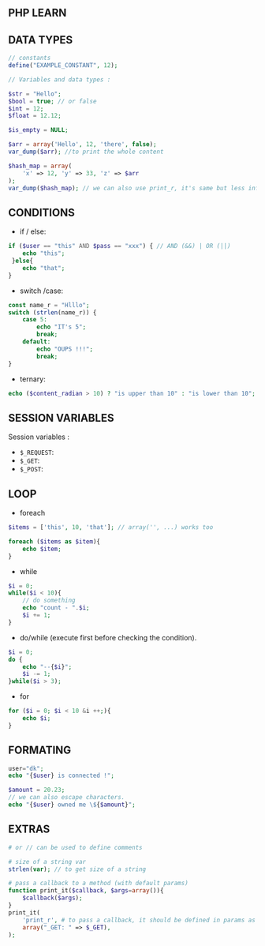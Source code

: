 ## PHP LEARN

## DATA TYPES

```php
// constants
define("EXAMPLE_CONSTANT", 12);

// Variables and data types :

$str = "Hello";
$bool = true; // or false
$int = 12;
$float = 12.12;

$is_empty = NULL;

$arr = array('Hello', 12, 'there', false);
var_dump($arr); //to print the whole content

$hash_map = array(
    'x' => 12, 'y' => 33, 'z' => $arr
);
var_dump($hash_map); // we can also use print_r, it's same but less infos.
```

## CONDITIONS

- if / else:

```php
if ($user == "this" AND $pass == "xxx") { // AND (&&) | OR (||)
    echo "this";
 }else{
    echo "that";
}
```

- switch /case:

```php
const name_r = "Hlllo";
switch (strlen(name_r)) {
    case 5:
        echo "IT's 5";
        break;
    default:
        echo "OUPS !!!";
        break;
}
```

- ternary:

```php
echo ($content_radian > 10) ? "is upper than 10" : "is lower than 10";
```

## SESSION VARIABLES

Session variables :

- `$_REQUEST`:
- `$_GET`:
- `$_POST`:

## LOOP

- foreach
```php
$items = ['this', 10, 'that']; // array('', ...) works too

foreach ($items as $item){
    echo $item;
}
```
- while

```php
$i = 0;
while($i < 10){
    // do something
    echo "count - ".$i;
    $i += 1;
}
```

- do/while (execute first before checking the condition).
```php
$i = 0;
do {
    echo "--{$i}";
    $i -= 1;
}while($i > 3);
```

- for
```php
for ($i = 0; $i < 10 &i ++;){
    echo $i;
}
```

## FORMATING

```php
user="dk";
echo "{$user} is connected !";

$amount = 20.23;
// we can also escape characters.
echo "{$user} owned me \${$amount}";
```

## EXTRAS

```php
# or // can be used to define comments

# size of a string var
strlen(var); // to get size of a string

# pass a callback to a method (with default params)
function print_it($callback, $args=array()){
    $callback($args);
}
print_it(
    'print_r', # to pass a callback, it should be defined in params as string.
    array("_GET: " => $_GET),
);
```
